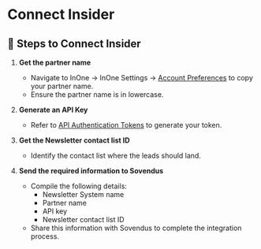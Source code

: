 # Connect Insider

## 📝 Steps to Connect Insider

1. **Get the partner name**
   - Navigate to InOne → InOne Settings → [Account Preferences](https://academy.useinsider.com/docs/account-preferences) to copy your partner name.
   - Ensure the partner name is in lowercase.

2. **Generate an API Key**
   - Refer to [API Authentication Tokens](https://academy.useinsider.com/docs/api-authentication-tokens#generate-api-key) to generate your token.

3. **Get the Newsletter contact list ID**
   - Identify the contact list where the leads should land.

4. **Send the required information to Sovendus**
   - Compile the following details:
     - Newsletter System name
     - Partner name
     - API key
     - Newsletter contact list ID
   - Share this information with Sovendus to complete the integration process.
